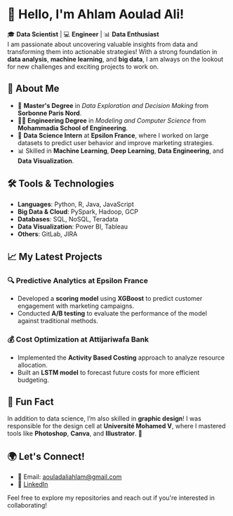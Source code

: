 # 👋 Hello, I'm Ahlam Aoulad Ali!

🎓 **Data Scientist** | 💻 **Engineer** | 📊 **Data Enthusiast**  
I am passionate about uncovering valuable insights from data and transforming them into actionable strategies! With a strong foundation in **data analysis**, **machine learning**, and **big data**, I am always on the lookout for new challenges and exciting projects to work on.

## 🚀 About Me
- 🌟 **Master's Degree** in *Data Exploration and Decision Making* from **Sorbonne Paris Nord**.
- 👩‍🎓 **Engineering Degree** in *Modeling and Computer Science* from **Mohammadia School of Engineering**.
- 💼 **Data Science Intern** at **Epsilon France**, where I worked on large datasets to predict user behavior and improve marketing strategies.
- 📊 Skilled in **Machine Learning**, **Deep Learning**, **Data Engineering**, and **Data Visualization**.

## 🛠️ Tools & Technologies
- **Languages**: Python, R, Java, JavaScript
- **Big Data & Cloud**: PySpark, Hadoop, GCP
- **Databases**: SQL, NoSQL, Teradata
- **Data Visualization**: Power BI, Tableau
- **Others**: GitLab, JIRA

## 📈 My Latest Projects
### 🔍 Predictive Analytics at Epsilon France
- Developed a **scoring model** using **XGBoost** to predict customer engagement with marketing campaigns.
- Conducted **A/B testing** to evaluate the performance of the model against traditional methods.

### 💰 Cost Optimization at Attijariwafa Bank
- Implemented the **Activity Based Costing** approach to analyze resource allocation.
- Built an **LSTM model** to forecast future costs for more efficient budgeting.



## 🌟 Fun Fact
In addition to data science, I’m also skilled in **graphic design**! I was responsible for the design cell at **Université Mohamed V**, where I mastered tools like **Photoshop**, **Canva**, and **Illustrator**. 🎨

## 🌍 Let's Connect!
- 📧 Email: [aouladaliahlam@gmail.com](mailto:aouladaliahlam@gmail.com)
- 💼 [LinkedIn](https://www.linkedin.com/in/ahlam-aoulad-ali-530a791ba/)


Feel free to explore my repositories and reach out if you're interested in collaborating!
